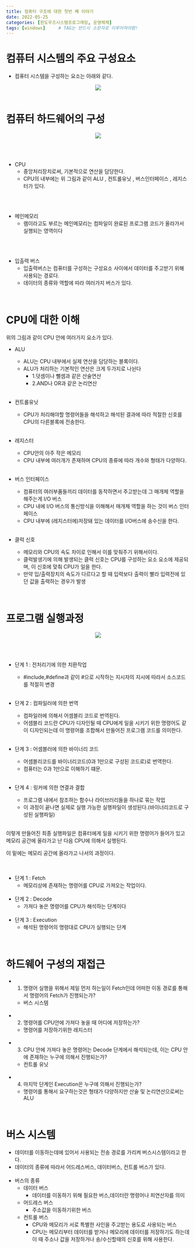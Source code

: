 ```yaml
---
title: 컴퓨터 구조에 대한 첫번 째 이야기
date: 2022-05-25
categories: [윈도우즈시스템프로그래밍, 운영체제]
tags: [windows]		# TAG는 반드시 소문자로 이루어져야함!
---
```





컴퓨터 시스템의 주요 구성요소  
============
 * 컴퓨터 시스템을 구성하는 요소는 아래와 같다.
 
 <center><img src="../../assets/img/MainComponent.png"></center>
 
 <br>

컴퓨터 하드웨어의 구성  
=====================


<p align="center"><img src="../../assets/img/Hardware.png"></p>

<br><br>

 * CPU
   * 중앙처리장치로써, 기본적으로 연산을 담당한다.
   * CPU의 내부에는 위 그림과 같이 ALU , 컨트롤유닛 , 버스인터페이스 , 레지스터가 있다.

<br><br>

 * 메인메모리
   * 램이라고도 부르는 메인메모리는 컴파일이 완료된 프로그램 코드가 올라가서 실행되는 영역이다

<br><br>

 * 입출력 버스
   * 입출력버스는 컴퓨터를 구성하는 구성요소 사이에서 데이터를 주고받기 위해 사용되는 경로다.
   * 데이터의 종류와 역할에 따라 여러가지 버스가 있다.

<br>

CPU에 대한 이해
===============
위의 그림과 같이 CPU 안에 여러가지 요소가 있다.
 * ALU
   * ALU는 CPU 내부에서 실제 연산을 담당하는 블록이다.
   * ALU가 처리하는 기본적인 연산은 크게 두가지로 나뉜다
     * 1.덧셈이나 뺄셈과 같은 산술연산
     * 2.AND나 OR과 같은 논리연산
<br><br>

 * 컨트롤유닛
   * CPU가 처리해야할 명령어들을 해석하고 해석된 결과에 따라 적절한 신호를 CPU의 다른블록에 전송한다.
<br><br>

 * 레지스터
   * CPU안의 아주 작은 메모리
   * CPU 내부에 여러개가 존재하며 CPU의 종류에 따라 개수와 형태가 다양하다.
<br><br>
 * 버스 인터페이스
   * 컴퓨터의 여러부품들끼리 데이터를 동작하면서 주고받는데 그 매개체 역할을 해주는게 I/O 버스
   * CPU 내에 I/O 버스의 통신방식을 이해해서 매개체 역할을 하는 것이 버스 인터페이스
   * CPU 내부에 (레지스터에)저장돼 있는 데이터를 I/O버스에 송수신을 한다.
<br><br>
 * 클럭 신호
   * 메모리와 CPU의 속도 차이로 인해서 이를 맞춰주기 위해서이다.
   * 클럭발생기에 의해 발생되는 클럭 신호는 CPU를 구성하는 요소 요소에 제공되며, 이 신호에 맞춰 CPU가 일을 한다.
   * 만약 입/출력장치의 속도가 다르다고 할 때 입력보다 출력이 빨라 입력전에 있던 값을 출력하는 경우가 발생

<br>

프로그램 실행과정
==================
<p align="center"><img src="../../assets/img/Process1.png"></p>
<br><br>

 * 단계 1 : 전처리기에 의한 치환작업
   * #include,#define과 같이 #으로 시작하는 지시자의 지시에 따라서 소스코드를 적절히 변경
<br><br>

 * 단계 2 : 컴파일러에 의한 번역
   * 컴파일러에 의해서 어셈블리 코드로 번역된다.
   * 어셈블리 코드란 CPU가 디자인될 때 CPU에게 일을 시키기 위한 명령어도 같이 디자인되는데 이 명령어를 조합해서 만들어진 프로그램 코드를 의미한다.
<br><br>

 * 단계 3 : 어셈블러에 의한 바이너리 코드
   * 어셈블리코드를 바이너리코드(0과 1만으로 구성된 코드로)로 번역한다.
   * 컴퓨터는 0과 1만으로 이해하기 떄문.
<br><br>
 * 단계 4 : 링커에 의한 연결과 결합
   * 프로그램 내에서 참조하는 함수나 라이브러리들을 하나로 묶는 작업
   * 이 과정이 끝나면 실제로 실행 가능한 실행파일이 생성된다.(바이너리코드로 구성된 실행파일)
<br><br>

이렇게 만들어진 최종 실행파일은 컴퓨터에게 일을 시키기 위한 명령어가 들어가 있고  
메모리 공간에 올라가고 난 다음 CPU에 의해서 실행된다.  
  
이 밑에는 메모리 공간에 올라가고 나서의 과정이다.  
<br><br>
 * 단계 1 : Fetch
   * 메모리상에 존재하는 명령어를 CPU로 가져오는 작업이다.
<br><br>
 * 단계 2 : Decode
   * 가져다 놓은 명령어를 CPU가 해석하는 단계이다
<br><br>
 * 단계 3 : Execution
   * 해석된 명령어의 명령대로 CPU가 실행되는 단계

<br>

하드웨어 구성의 재접근
=======================
*  1. 명령어 실행을 위해서 제일 먼저 하는일이 Fetch인데 어떠한 이동 경로를 통해서 명령어의 Fetch가 진행되는가? 
   * 버스 시스템
<br><br>
 * 2. 명령어를 CPU안에 가져다 놓을 때 어디에 저장하는가?
   * 명령어를 저장하기위한 레지스터
<br><br>
 * 3. CPU 안에 가져다 놓은 명령어는 Decode 단계에서 해석되는데, 이는 CPU 안에 존재하는 누구에 의해서 진행되는가?
   * 컨트롤 유닛
<br><br>
 * 4. 마지막 단계인 Execution은 누구에 의해서 진행되는가?
   * 명령어를 통해서 요구하는것은 형태가 다양하지만 산술 및 논리연산으로써는 ALU
  
<br>


버스 시스템
===============
 * 데이터를 이동하는데에 있어서 사용되는 전송 경로를 가리켜 버스시스템이라고 한다.
 * 데이터의 종류에 따라서 어드레스버스, 데이터버스, 컨트롤 버스가 있다.
<br><br>
 * 버스의 종류
   * 데이터 버스
     * 데이터를 이동하기 위해 필요한 버스,데이터란 명령어나 피연산자를 의미
   * 어드레스 버스
     * 주소값을 이동하기위한 버스
   * 컨트롤 버스
     * CPU와 메모리가 서로 특별한 사인을 주고받는 용도로 사용되는 버스
     * CPU는 메모리부터 데이터를 받거나 메모리에 데이터를 저장하기도 하는데 이 때 주소나 값을 저장하거나 송/수신할때의 신호를 위해 사용한다.

